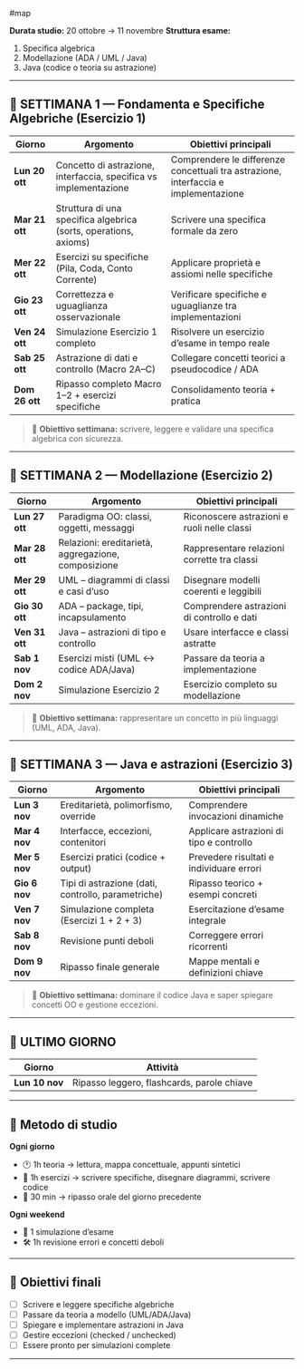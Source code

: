 #map

**Durata studio:** 20 ottobre → 11 novembre
**Struttura esame:**
1. Specifica algebrica  
2. Modellazione (ADA / UML / Java)  
3. Java (codice o teoria su astrazione)
___
## 📅 SETTIMANA 1 — Fondamenta e Specifiche Algebriche (Esercizio 1)

| Giorno | Argomento | Obiettivi principali |
|--------|------------|----------------------|
| **Lun 20 ott** | Concetto di astrazione, interfaccia, specifica vs implementazione | Comprendere le differenze concettuali tra astrazione, interfaccia e implementazione |
| **Mar 21 ott** | Struttura di una specifica algebrica (sorts, operations, axioms) | Scrivere una specifica formale da zero |
| **Mer 22 ott** | Esercizi su specifiche (Pila, Coda, Conto Corrente) | Applicare proprietà e assiomi nelle specifiche |
| **Gio 23 ott** | Correttezza e uguaglianza osservazionale | Verificare specifiche e uguaglianze tra implementazioni |
| **Ven 24 ott** | Simulazione Esercizio 1 completo | Risolvere un esercizio d’esame in tempo reale |
| **Sab 25 ott** | Astrazione di dati e controllo (Macro 2A–C) | Collegare concetti teorici a pseudocodice / ADA |
| **Dom 26 ott** | Ripasso completo Macro 1–2 + esercizi specifiche | Consolidamento teoria + pratica |

> 🎯 **Obiettivo settimana:** scrivere, leggere e validare una specifica algebrica con sicurezza.
---
## 📅 SETTIMANA 2 — Modellazione (Esercizio 2)

| Giorno | Argomento | Obiettivi principali |
|--------|------------|----------------------|
| **Lun 27 ott** | Paradigma OO: classi, oggetti, messaggi | Riconoscere astrazioni e ruoli nelle classi |
| **Mar 28 ott** | Relazioni: ereditarietà, aggregazione, composizione | Rappresentare relazioni corrette tra classi |
| **Mer 29 ott** | UML – diagrammi di classi e casi d’uso | Disegnare modelli coerenti e leggibili |
| **Gio 30 ott** | ADA – package, tipi, incapsulamento | Comprendere astrazioni di controllo e dati |
| **Ven 31 ott** | Java – astrazioni di tipo e controllo | Usare interfacce e classi astratte |
| **Sab 1 nov** | Esercizi misti (UML ↔ codice ADA/Java) | Passare da teoria a implementazione |
| **Dom 2 nov** | Simulazione Esercizio 2 | Esercizio completo su modellazione |

> 🎯 **Obiettivo settimana:** rappresentare un concetto in più linguaggi (UML, ADA, Java).
---
## 📅 SETTIMANA 3 — Java e astrazioni (Esercizio 3)

| Giorno        | Argomento                                          | Obiettivi principali                     |
| ------------- | -------------------------------------------------- | ---------------------------------------- |
| **Lun 3 nov** | Ereditarietà, polimorfismo, override               | Comprendere invocazioni dinamiche        |
| **Mar 4 nov** | Interfacce, eccezioni, contenitori                 | Applicare astrazioni di tipo e controllo |
| **Mer 5 nov** | Esercizi pratici (codice + output)                 | Prevedere risultati e individuare errori |
| **Gio 6 nov** | Tipi di astrazione (dati, controllo, parametriche) | Ripasso teorico + esempi concreti        |
| **Ven 7 nov** | Simulazione completa (Esercizi 1 + 2 + 3)          | Esercitazione d’esame integrale          |
| **Sab 8 nov** | Revisione punti deboli                             | Correggere errori ricorrenti             |
| **Dom 9 nov** | Ripasso finale generale                            | Mappe mentali e definizioni chiave       |

> 🎯 **Obiettivo settimana:** dominare il codice Java e saper spiegare concetti OO e gestione eccezioni.
---
## 📅 ULTIMO GIORNO
| Giorno         | Attività                                   |
| -------------- | ------------------------------------------ |
| **Lun 10 nov** | Ripasso leggero, flashcards, parole chiave |
___
## 🧠 Metodo di studio
**Ogni giorno**
- 🕐 1h teoria → lettura, mappa concettuale, appunti sintetici  
- 🧩 1h esercizi → scrivere specifiche, disegnare diagrammi, scrivere codice  
- 🔁 30 min → ripasso orale del giorno precedente  

**Ogni weekend**
- 🧾 1 simulazione d’esame  
- 🛠️ 1h revisione errori e concetti deboli  
___
## 📘 Obiettivi finali
- [ ] Scrivere e leggere specifiche algebriche  
- [ ] Passare da teoria a modello (UML/ADA/Java)  
- [ ] Spiegare e implementare astrazioni in Java  
- [ ] Gestire eccezioni (checked / unchecked)  
- [ ] Essere pronto per simulazioni complete
---